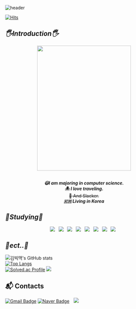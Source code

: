 
![header](https://capsule-render.vercel.app/api?type=waving&color=gradient&customColorList=0,2,2,5,30&height=300&section=header&text=Welcome&fontSize=90&fontColor=EAEAEA&animation=fadeIn)
  
[![Hits](https://hits.seeyoufarm.com/api/count/incr/badge.svg?url=https%3A%2F%2Fgithub.com%2FBigMacKIM&count_bg=%23EEA4D9&title_bg=%23B02F9C&icon=&icon_color=%23E7E7E7&title=hits&edge_flat=false)](https://hits.seeyoufarm.com)
</div>

   
## **<i> 🖐️Introduction🖐️ </i>**
 

<div align="center">
<img align="" src="https://user-images.githubusercontent.com/111568619/185634895-f0a3fb5c-b684-4047-803a-753712d005ee.JPG" width="300" height="400"/>
  
</br>***😃I am majoring in computer science.***
</br> ***🏝️ I love traveling.*** 
</br> ~~🥵 And Slacker.~~ 
</br> ***🇰🇷 Living in Korea***
</div>
 

 


## **<i> 📘Studying📘 </i>**


<p align="center">
<img src="https://img.shields.io/badge/HTML5-E34F26?style=flat-square&logo=HTML5&logoColor=white"/></a> &nbsp
<img src="https://img.shields.io/badge/CSS3-1572B6?style=flat-square&logo=CSS3&logoColor=white"/></a> &nbsp
<img src="https://img.shields.io/badge/JavaScript-F7DF1E?style=flat-square&logo=JavaScript&logoColor=white"/></a> &nbsp
<img src="https://img.shields.io/badge/Node.js-339933?style=flat-square&logo=Node.js&logoColor=white"/></a> &nbsp
<img src="https://img.shields.io/badge/Android-3DDC84?style=flat-square&logo=Android&logoColor=white"/></a> &nbsp 
<img src="https://img.shields.io/badge/MySQL-4479A1?style=flat-square&logo=MySQL&logoColor=white"/></a> &nbsp 
<img src="https://img.shields.io/badge/c++-00599C?style=flat-square&logo=c%2B%2B&logoColor=white"/></a> &nbsp 
<img src="https://img.shields.io/badge/Linux-FCC624?style=flat&logo=Linux&logoColor=white"/></a> &nbsp </p>

## **<i> 🎸ect..🎸 </i>**          
![김빅맥's GitHub stats](https://github-readme-stats.vercel.app/api?username=BigMacKIM&theme=dark&show_icons=true)       
[![Top Langs](https://github-readme-stats.vercel.app/api/top-langs/?username=BigMacKIM&layout=compact)](https://github.com/BigMacKIM/github-readme-stats) 
</br>
[![Solved.ac Profile](http://mazassumnida.wtf/api/v2/generate_badge?boj=koust6u)](https://solved.ac/koust6u/)
<img src="http://mazandi.herokuapp.com/api?handle=koust6u&theme=warm"/>

## :mailbox_with_mail: Contacts
[![Gmail Badge](https://img.shields.io/badge/Gmail-d14836?style=flat-square&logo=Gmail&logoColor=white&link=mailto:kimsh1691@gmail.com)](mailto:koust6u@gmail.com)
[![Naver Badge](https://img.shields.io/badge/Naver-03C75A?style=flat-square&logo=Naver&logoColor=white&link=mailto:rlatngus1691@naver.com)](mailto:godminjong@naver.com)
<a href="https://instagram.com/minjong1211">
    <img 
        src="http://img.shields.io/badge/-Instagram-black?style=flat&logo=Instagram&link=https://instagram.com/minjong1211/"
        style="height : auto; margin-left : 10px; margin-right : 10px;"/>
</a>
